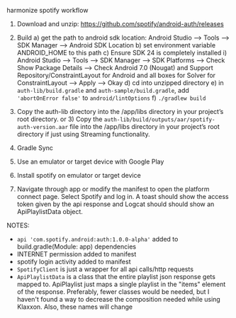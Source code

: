 harmonize spotify workflow


1) Download and unzip: https://github.com/spotify/android-auth/releases

2) Build
	a) get the path to android sdk location: Android Studio --> Tools --> SDK Manager --> Android SDK Location
	b) set environment variable ANDROID_HOME to this path
	c) Ensure SDK 24 is completely installed
		i) Android Studio --> Tools --> SDK Manager --> SDK Platforms --> Check Show Package Details --> Check Android 7.0 (Nougat) and Support Repository/ConstraintLayout for Android and all boxes for Solver for ConstraintLayout --> Apply --> Okay
	d) cd into unzipped directory
	e) in `auth-lib/build.gradle` and `auth-sample/build.gradle`, add `'abortOnError false'` to `android/lintOptions`
	f) `./gradlew build`


3) Copy the auth-lib directory into the /app/libs directory in your project’s root directory.
or 3) Copy the `auth-lib/build/outputs/aar/spotify-auth-version.aar` file into the /app/libs directory in your project’s root directory if just using Streaming functionality.

4) Gradle Sync

5) Use an emulator or target device with Google Play

6) Install spotify on emulator or target device

7) Navigate through app or modify the manifest to open the platform connect page. Select Spotify and log in. A toast should show the access token given by the api response and Logcat should should show an ApiPlaylistData object.

NOTES:
- `api 'com.spotify.android:auth:1.0.0-alpha'` added to build.gradle(Module: app) dependencies
- INTERNET permission added to manifest
- spotify login activity added to manifest
- `SpotifyClient` is just a wrapper for all api calls/http requests
- `ApiPlaylistData` is a class that the entire playlist json response gets mapped to. ApiPlaylist just maps a single playlist in the "items" element of the response. Preferably, fewer classes would be needed, but I haven't found a way to decrease the composition needed while using Klaxxon. Also, these names will change